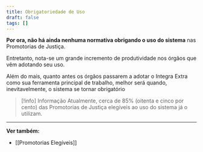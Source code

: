 ```yaml
---
title: Obrigatoriedade de Uso
draft: false
tags: []
---
```

**Por ora, não há ainda nenhuma normativa obrigando o uso do sistema** nas Promotorias de Justiça. 

Entretanto, nota-se um grande incremento de produtividade nos órgãos que vêm adotando seu uso.

Além do mais, quanto antes os órgãos passarem a adotar o Integra Extra como sua ferramenta principal de trabalho, melhor será quando, inevitavelmente, o sistema se tornar obrigatório

> [!info] Informação
> Atualmente, cerca de 85% (oitenta e cinco por cento) das Promotorias de Justiça elegíveis ao uso do sistema já o utilizam.

___
**Ver também:**
- [[Promotorias Elegíveis]]